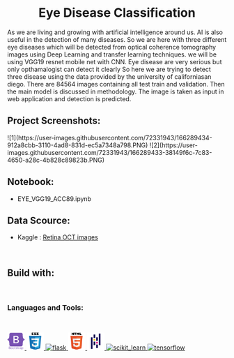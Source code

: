 <h1 align="center" id="title">Eye Disease Classification</h1>

<p id="description">As we are living and growing with artificial intelligence around us. AI is also useful in the detection of many diseases. So we are here with three different eye diseases which will be detected from optical coherence tomography images using Deep Learning and transfer learning techniques. we will be using VGG19 resnet mobile net with CNN. Eye disease are very serious but only opthamalogist can detect it clearly So here we are trying to detect three disease using the data provided by the university of californiasan diego. There are 84564 images containing all test train and validation. Then the main model is discussed in methodology. The image is taken as input in web application and detection is predicted.</p>

<h2>Project Screenshots:</h2>
![1](https://user-images.githubusercontent.com/72331943/166289434-912a8cbb-3110-4ad8-831d-ec5a7348a798.PNG)
![2](https://user-images.githubusercontent.com/72331943/166289433-38149f6c-7c83-4650-a28c-4b828c89823b.PNG)


</br>
  <h2>Notebook:</h2>


*   EYE_VGG19_ACC89.ipynb 

  
<h2>Data Scource:</h2>


*   Kaggle : <a href="https://www.kaggle.com/datasets/paultimothymooney/kermany2018" rel="nofollow">Retina OCT images </a>
</br>
<h2>Build with:</h2>


</br>
<h3 align="left">Languages and Tools:</h3>
</br>

<p align="left"> <a href="https://getbootstrap.com" target="_blank" rel="noreferrer"> <img src="https://raw.githubusercontent.com/devicons/devicon/master/icons/bootstrap/bootstrap-plain-wordmark.svg" alt="bootstrap" width="40" height="40"/> </a> <a href="https://www.w3schools.com/css/" target="_blank" rel="noreferrer"> <img src="https://raw.githubusercontent.com/devicons/devicon/master/icons/css3/css3-original-wordmark.svg" alt="css3" width="40" height="40"/> </a> <a href="https://flask.palletsprojects.com/" target="_blank" rel="noreferrer"> <img src="https://www.vectorlogo.zone/logos/pocoo_flask/pocoo_flask-icon.svg" alt="flask" width="40" height="40"/> </a> <a href="https://www.w3.org/html/" target="_blank" rel="noreferrer"> <img src="https://raw.githubusercontent.com/devicons/devicon/master/icons/html5/html5-original-wordmark.svg" alt="html5" width="40" height="40"/> </a> <a href="https://pandas.pydata.org/" target="_blank" rel="noreferrer"> <img src="https://raw.githubusercontent.com/devicons/devicon/2ae2a900d2f041da66e950e4d48052658d850630/icons/pandas/pandas-original.svg" alt="pandas" width="40" height="40"/> </a> <a href="https://scikit-learn.org/" target="_blank" rel="noreferrer"> <img src="https://upload.wikimedia.org/wikipedia/commons/0/05/Scikit_learn_logo_small.svg" alt="scikit_learn" width="40" height="40"/> </a> <a href="https://www.tensorflow.org" target="_blank" rel="noreferrer"> <img src="https://www.vectorlogo.zone/logos/tensorflow/tensorflow-icon.svg" alt="tensorflow" width="40" height="40"/> </a> </p>


